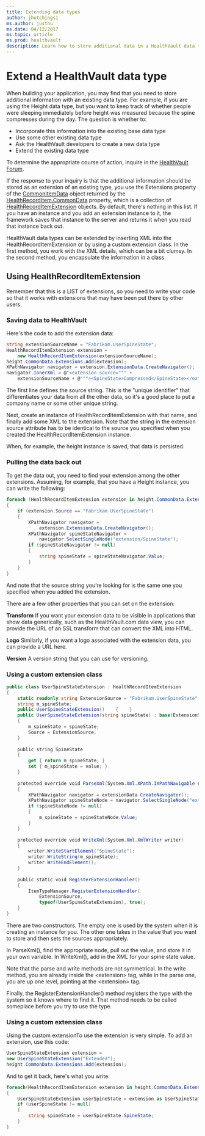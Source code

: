 ```yaml
---
title: Extending data types
author: jhutchings1
ms.author: justhu
ms.date: 04/12/2017
ms.topic: article
ms.prod: healthvault
description: Learn how to store additional data in a HealthVault data type
---
```


Extend a HealthVault data type
====================

When building your application, you may find that you need to store additional information with an existing data type. For example, if you are using the Height data type, but you want to keep track of whether people were sleeping immediately before height was measured because the spine compresses during the day. The question is whether to:

-   Incorporate this information into the existing base data type
-   Use some other existing data type
-   Ask the HealthVault developers to create a new data type
-   Extend the existing data type

To determine the appropriate course of action, inquire in the [HealthVault Forum](http://social.msdn.microsoft.com/forums/en-US/healthvault/).

If the response to your inquiry is that the additional information should be stored as an extension of an existing type, you use the Extensions property of the [CommonItemData](https://docs.microsoft.com/en-us/dotnet/api/microsoft.health.commonitemdata) object returned by the [HealthRecordItem.CommonData](https://docs.microsoft.com/en-us/dotnet/api/microsoft.health.healthrecorditem) property, which is a collection of [HealthRecordItemExtension](https://docs.microsoft.com/en-us/dotnet/api/microsoft.health.healthrecorditemextension) objects. By default, there's nothing in this list. If you have an instance and you add an extension instance to it, the framework saves that instance to the server and returns it when you read that instance back out.

HealthVault data types can be extended by inserting XML into the HealthRecordItemExtension or by using a custom extension class. In the first method, you work with the XML details, which can be a bit clumsy. In the second method, you encapsulate the information in a class.

Using HealthRecordItemExtension
-------------------------------

Remember that this is a LIST of extensions, so you need to write your code so that it works with extensions that may have been put there by other users.

### Saving data to HealthVault

Here's the code to add the extension data:

```cs
string extensionSourceName = "Fabrikam.UserSpineState";
HealthRecordItemExtension extension =     
    new HealthRecordItemExtension(extensionSourceName);
height.CommonData.Extensions.Add(extension);
XPathNavigator navigator = extension.ExtensionData.CreateNavigator();
navigator.InnerXml = @"<extension source=""" + 
    extensionSourceName + @"""><SpineState>Compressed</SpineState></extension>"; 
```

The first line defines the source string. This is the "unique identifier" that differentiates your data from all the other data, so it's a good place to put a company name or some other unique string.

Next, create an instance of HealthRecordItemExtension with that name, and finally add some XML to the extension. Note that the string in the extension source attribute has to be identical to the source you specified when you created the HealthRecordItemExtension instance.

When, for example, the height instance is saved, that data is persisted.

### Pulling the data back out

To get the data out, you need to find your extension among the other extensions. Assuming, for example, that you have a Height instance, you can write the following:

```cs
foreach (HealthRecordItemExtension extension in height.CommonData.Extensions)
{    
    if (extension.Source == "Fabrikam.UserSpineState")    
    {        
        XPathNavigator navigator =         
            extension.ExtensionData.CreateNavigator();
        XPathNavigator spineStateNavigator =         
            navigator.SelectSingleNode("extension/SpineState");
        if (spineStateNavigator != null)        
        {            
            string spineState = spineStateNavigator.Value;
        }   
    }
}
```
And note that the source string you’re looking for is the same one you specified when you added the extension.

There are a few other properties that you can set on the extension:

**Transform** If you want your extension data to be visible in applications that show data generically, such as the HealthVault.com data view, you can provide the URL of an SSL transform that can convert the XML into HTML.

**Logo** Similarly, if you want a logo associated with the extension data, you can provide a URL here.

**Version** A version string that you can use for versioning.

### Using a custom extension class

```cs
public class UserSpineStateExtension : HealthRecordItemExtension
{    
    static readonly string ExtensionSource = "Fabrikam.UserSpineState";    
    string m_spineState;    
    public UserSpineStateExtension()    {    }    
    public UserSpineStateExtension(string spineState) : base(ExtensionSource)    
    {        
        m_spineState = spineState;       
        Source = ExtensionSource;    
    }    
    
    public string SpineState    
    {        
        get { return m_spineState; }        
        set { m_spineState = value; }    
    }    
    
    protected override void ParseXml(System.Xml.XPath.IXPathNavigable extensionData)    
    {        
        XPathNavigator navigator = extensionData.CreateNavigator();        
        XPathNavigator spineStateNode = navigator.SelectSingleNode("extension/SpineState");        
        if (spineStateNode != null)        
        {            
            m_spineState = spineStateNode.Value;        
        }    
    }   

    protected override void WriteXml(System.Xml.XmlWriter writer)    
    {        
        writer.WriteStartElement("SpineState");        
        writer.WriteString(m_spineState);        
        writer.WriteEndElement();    
    }    
    
    public static void RegisterExtensionHandler()    
    {       
        ItemTypeManager.RegisterExtensionHandler(            
            ExtensionSource,             
            typeof(UserSpineStateExtension), true);    
    }
}
```

There are two constructors. The empty one is used by the system when it is creating an instance for you. The other one takes in the value that you want to store and then sets the sources appropriately.

In ParseXml(), find the appropriate node, pull out the value, and store it in your own variable. In WriteXml(), add in the XML for your spine state value.

Note that the parse and write methods are not symmetrical. In the write method, you are already inside the &lt;extension&gt; tag, while in the parse one, you are up one level, pointing at the &lt;extension&gt; tag.

Finally, the RegisterExtensionHandler() method registers the type with the system so it knows where to find it. That method needs to be called someplace before you try to use the type.

### Using a custom extension class

Using the custom extensionTo use the extension is very simple. To add an extension, use this code:

```cs
UserSpineStateExtension extension =     
new UserSpineStateExtension("Extended");
height.CommonData.Extensions.Add(extension); 
```
And to get it back, here's what you write:

```cs
foreach(HealthRecordItemExtension extension in height.CommonData.Extensions)
{    
    UserSpineStateExtension userSpineState = extension as UserSpineStateExtension;   
    if (userSpineState != null)    
    {        
        string spineState = userSpineState.SpineState;    
    }
}
```
